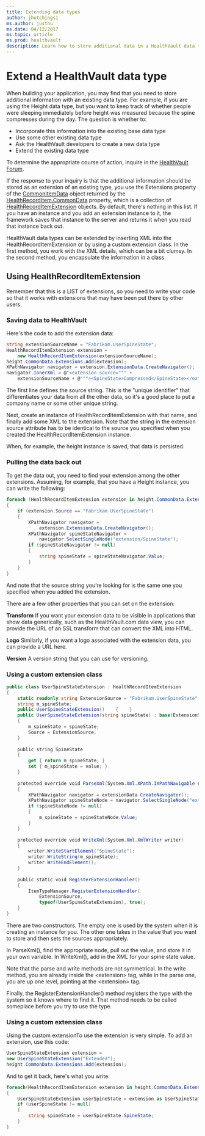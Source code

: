 ```yaml
---
title: Extending data types
author: jhutchings1
ms.author: justhu
ms.date: 04/12/2017
ms.topic: article
ms.prod: healthvault
description: Learn how to store additional data in a HealthVault data type
---
```


Extend a HealthVault data type
====================

When building your application, you may find that you need to store additional information with an existing data type. For example, if you are using the Height data type, but you want to keep track of whether people were sleeping immediately before height was measured because the spine compresses during the day. The question is whether to:

-   Incorporate this information into the existing base data type
-   Use some other existing data type
-   Ask the HealthVault developers to create a new data type
-   Extend the existing data type

To determine the appropriate course of action, inquire in the [HealthVault Forum](http://social.msdn.microsoft.com/forums/en-US/healthvault/).

If the response to your inquiry is that the additional information should be stored as an extension of an existing type, you use the Extensions property of the [CommonItemData](https://docs.microsoft.com/en-us/dotnet/api/microsoft.health.commonitemdata) object returned by the [HealthRecordItem.CommonData](https://docs.microsoft.com/en-us/dotnet/api/microsoft.health.healthrecorditem) property, which is a collection of [HealthRecordItemExtension](https://docs.microsoft.com/en-us/dotnet/api/microsoft.health.healthrecorditemextension) objects. By default, there's nothing in this list. If you have an instance and you add an extension instance to it, the framework saves that instance to the server and returns it when you read that instance back out.

HealthVault data types can be extended by inserting XML into the HealthRecordItemExtension or by using a custom extension class. In the first method, you work with the XML details, which can be a bit clumsy. In the second method, you encapsulate the information in a class.

Using HealthRecordItemExtension
-------------------------------

Remember that this is a LIST of extensions, so you need to write your code so that it works with extensions that may have been put there by other users.

### Saving data to HealthVault

Here's the code to add the extension data:

```cs
string extensionSourceName = "Fabrikam.UserSpineState";
HealthRecordItemExtension extension =     
    new HealthRecordItemExtension(extensionSourceName);
height.CommonData.Extensions.Add(extension);
XPathNavigator navigator = extension.ExtensionData.CreateNavigator();
navigator.InnerXml = @"<extension source=""" + 
    extensionSourceName + @"""><SpineState>Compressed</SpineState></extension>"; 
```

The first line defines the source string. This is the "unique identifier" that differentiates your data from all the other data, so it's a good place to put a company name or some other unique string.

Next, create an instance of HealthRecordItemExtension with that name, and finally add some XML to the extension. Note that the string in the extension source attribute has to be identical to the source you specified when you created the HealthRecordItemExtension instance.

When, for example, the height instance is saved, that data is persisted.

### Pulling the data back out

To get the data out, you need to find your extension among the other extensions. Assuming, for example, that you have a Height instance, you can write the following:

```cs
foreach (HealthRecordItemExtension extension in height.CommonData.Extensions)
{    
    if (extension.Source == "Fabrikam.UserSpineState")    
    {        
        XPathNavigator navigator =         
            extension.ExtensionData.CreateNavigator();
        XPathNavigator spineStateNavigator =         
            navigator.SelectSingleNode("extension/SpineState");
        if (spineStateNavigator != null)        
        {            
            string spineState = spineStateNavigator.Value;
        }   
    }
}
```
And note that the source string you’re looking for is the same one you specified when you added the extension.

There are a few other properties that you can set on the extension:

**Transform** If you want your extension data to be visible in applications that show data generically, such as the HealthVault.com data view, you can provide the URL of an SSL transform that can convert the XML into HTML.

**Logo** Similarly, if you want a logo associated with the extension data, you can provide a URL here.

**Version** A version string that you can use for versioning.

### Using a custom extension class

```cs
public class UserSpineStateExtension : HealthRecordItemExtension
{    
    static readonly string ExtensionSource = "Fabrikam.UserSpineState";    
    string m_spineState;    
    public UserSpineStateExtension()    {    }    
    public UserSpineStateExtension(string spineState) : base(ExtensionSource)    
    {        
        m_spineState = spineState;       
        Source = ExtensionSource;    
    }    
    
    public string SpineState    
    {        
        get { return m_spineState; }        
        set { m_spineState = value; }    
    }    
    
    protected override void ParseXml(System.Xml.XPath.IXPathNavigable extensionData)    
    {        
        XPathNavigator navigator = extensionData.CreateNavigator();        
        XPathNavigator spineStateNode = navigator.SelectSingleNode("extension/SpineState");        
        if (spineStateNode != null)        
        {            
            m_spineState = spineStateNode.Value;        
        }    
    }   

    protected override void WriteXml(System.Xml.XmlWriter writer)    
    {        
        writer.WriteStartElement("SpineState");        
        writer.WriteString(m_spineState);        
        writer.WriteEndElement();    
    }    
    
    public static void RegisterExtensionHandler()    
    {       
        ItemTypeManager.RegisterExtensionHandler(            
            ExtensionSource,             
            typeof(UserSpineStateExtension), true);    
    }
}
```

There are two constructors. The empty one is used by the system when it is creating an instance for you. The other one takes in the value that you want to store and then sets the sources appropriately.

In ParseXml(), find the appropriate node, pull out the value, and store it in your own variable. In WriteXml(), add in the XML for your spine state value.

Note that the parse and write methods are not symmetrical. In the write method, you are already inside the &lt;extension&gt; tag, while in the parse one, you are up one level, pointing at the &lt;extension&gt; tag.

Finally, the RegisterExtensionHandler() method registers the type with the system so it knows where to find it. That method needs to be called someplace before you try to use the type.

### Using a custom extension class

Using the custom extensionTo use the extension is very simple. To add an extension, use this code:

```cs
UserSpineStateExtension extension =     
new UserSpineStateExtension("Extended");
height.CommonData.Extensions.Add(extension); 
```
And to get it back, here's what you write:

```cs
foreach(HealthRecordItemExtension extension in height.CommonData.Extensions)
{    
    UserSpineStateExtension userSpineState = extension as UserSpineStateExtension;   
    if (userSpineState != null)    
    {        
        string spineState = userSpineState.SpineState;    
    }
}
```
